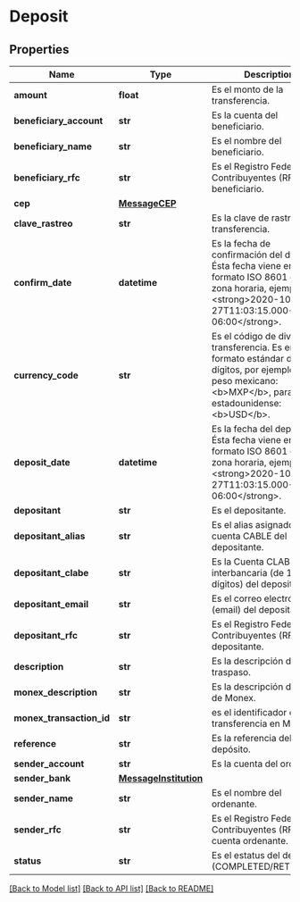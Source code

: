 # Deposit

## Properties
Name | Type | Description | Notes
------------ | ------------- | ------------- | -------------
**amount** | **float** | Es el monto de la transferencia. | [optional] 
**beneficiary_account** | **str** | Es la cuenta del beneficiario. | [optional] 
**beneficiary_name** | **str** | Es el nombre del beneficiario. | [optional] 
**beneficiary_rfc** | **str** | Es el Registro Federal de Contribuyentes (RFC) del beneficiario. | [optional] 
**cep** | [**MessageCEP**](MessageCEP.md) |  | [optional] 
**clave_rastreo** | **str** | Es la clave de rastreo de la transferencia. | [optional] 
**confirm_date** | **datetime** | Es la fecha de confirmación del deposito. Ésta fecha viene en formato ISO 8601 con zona horaria, ejemplo: &lt;strong&gt;2020-10-27T11:03:15.000-06:00&lt;/strong&gt;. | [optional] 
**currency_code** | **str** | Es el código de divisa de la transferencia. Es en el formato estándar de 3 dígitos, por ejemplo para el peso mexicano: &lt;b&gt;MXP&lt;/b&gt;, para el dólar estadounidense: &lt;b&gt;USD&lt;/b&gt;. | [optional] 
**deposit_date** | **datetime** | Es la fecha del deposito.  Ésta fecha viene en formato ISO 8601 con zona horaria, ejemplo: &lt;strong&gt;2020-10-27T11:03:15.000-06:00&lt;/strong&gt;. | [optional] 
**depositant** | **str** | Es el depositante. | [optional] 
**depositant_alias** | **str** | Es el alias asignado a la cuenta CABLE del depositante. | [optional] 
**depositant_clabe** | **str** | Es la Cuenta CLABE interbancaria (de 18 dígitos) del depositante. | [optional] 
**depositant_email** | **str** | Es el correo electrónico (email) del depositante. | [optional] 
**depositant_rfc** | **str** | Es el Registro Federal de Contribuyentes (RFC) del depositante. | [optional] 
**description** | **str** | Es la descripción del traspaso. | [optional] 
**monex_description** | **str** | Es la descripción directa de Monex. | [optional] 
**monex_transaction_id** | **str** | es el identificador de la transferencia en Monex. | [optional] 
**reference** | **str** | Es la referencia del depósito. | [optional] 
**sender_account** | **str** | Es la cuenta del ordenante. | [optional] 
**sender_bank** | [**MessageInstitution**](MessageInstitution.md) |  | [optional] 
**sender_name** | **str** | Es el nombre del ordenante. | [optional] 
**sender_rfc** | **str** | Es el Registro Federal de Contribuyentes (RFC) de la cuenta ordenante. | [optional] 
**status** | **str** | Es el estatus del depósito (COMPLETED/RETURNED). | [optional] 

[[Back to Model list]](../README.md#documentation-for-models) [[Back to API list]](../README.md#documentation-for-api-endpoints) [[Back to README]](../README.md)

